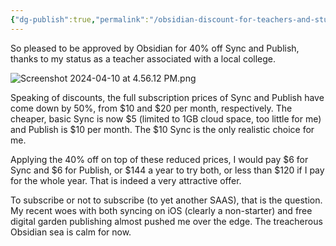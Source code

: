 ```yaml
---
{"dg-publish":true,"permalink":"/obsidian-discount-for-teachers-and-students-obsidian/","noteIcon":"2"}
---
```


So pleased to be approved by Obsidian for 40% off Sync and Publish, thanks to my status as a teacher associated with a local college. 

![Screenshot 2024-04-10 at 4.56.12 PM.png](/img/user/_attachments/_OB/Screenshot%202024-04-10%20at%204.56.12%20PM.png)

Speaking of discounts, the full subscription prices of Sync and Publish have come down by 50%, from $10 and $20 per month, respectively. The cheaper, basic Sync is now $5 (limited to 1GB cloud space, too little for me) and Publish is $10 per month. The $10 Sync is the only realistic choice for me. 

Applying the 40% off on top of these reduced prices, I would pay $6 for Sync and $6 for Publish, or $144 a year to try both, or less than $120 if I pay for the whole year. That is indeed a very attractive offer.

To subscribe or not to subscribe (to yet another SAAS), that is the question. My recent woes with both syncing on iOS (clearly a non-starter) and free digital garden publishing almost pushed me over the edge. The treacherous Obsidian sea is calm for now.